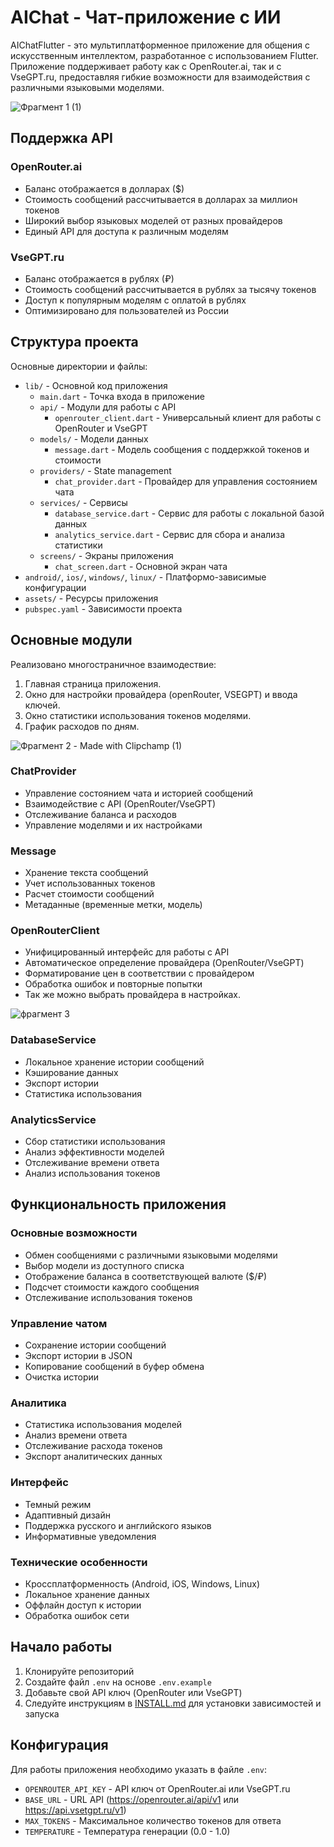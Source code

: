 # AIChat - Чат-приложение с ИИ

AIChatFlutter - это мультиплатформенное приложение для общения с искусственным интеллектом, разработанное с использованием Flutter. Приложение поддерживает работу как с OpenRouter.ai, так и с VseGPT.ru, предоставляя гибкие возможности для взаимодействия с различными языковыми моделями.

![Фрагмент 1 (1)](https://github.com/user-attachments/assets/786bdda7-32cd-474e-9f69-431d7d8e061e)


## Поддержка API

### OpenRouter.ai
- Баланс отображается в долларах ($)
- Стоимость сообщений рассчитывается в долларах за миллион токенов
- Широкий выбор языковых моделей от разных провайдеров
- Единый API для доступа к различным моделям

### VseGPT.ru
- Баланс отображается в рублях (₽)
- Стоимость сообщений рассчитывается в рублях за тысячу токенов
- Доступ к популярным моделям с оплатой в рублях
- Оптимизировано для пользователей из России

## Структура проекта

Основные директории и файлы:

- `lib/` - Основной код приложения
  - `main.dart` - Точка входа в приложение
  - `api/` - Модули для работы с API
    - `openrouter_client.dart` - Универсальный клиент для работы с OpenRouter и VseGPT
  - `models/` - Модели данных
    - `message.dart` - Модель сообщения с поддержкой токенов и стоимости
  - `providers/` - State management
    - `chat_provider.dart` - Провайдер для управления состоянием чата
  - `services/` - Сервисы
    - `database_service.dart` - Сервис для работы с локальной базой данных
    - `analytics_service.dart` - Сервис для сбора и анализа статистики
  - `screens/` - Экраны приложения
    - `chat_screen.dart` - Основной экран чата
- `android/`, `ios/`, `windows/`, `linux/` - Платформо-зависимые конфигурации
- `assets/` - Ресурсы приложения
- `pubspec.yaml` - Зависимости проекта

## Основные модули

Реализовано многостраничное взаимодествие:
1) Главная страница приложения.
2) Окно для настройки провайдера (openRouter, VSEGPT) и ввода ключей.
3) Окно статистики использования токенов моделями.
4) График расходов по дням.

![Фрагмент 2 - Made with Clipchamp (1)](https://github.com/user-attachments/assets/5b7841fb-c96c-4785-8683-422f851ded4d)

### ChatProvider
- Управление состоянием чата и историей сообщений
- Взаимодействие с API (OpenRouter/VseGPT)
- Отслеживание баланса и расходов
- Управление моделями и их настройками

### Message
- Хранение текста сообщений
- Учет использованных токенов
- Расчет стоимости сообщений
- Метаданные (временные метки, модель)

### OpenRouterClient
- Унифицированный интерфейс для работы с API
- Автоматическое определение провайдера (OpenRouter/VseGPT)
- Форматирование цен в соответствии с провайдером
- Обработка ошибок и повторные попытки
- Так же можно выбрать провайдера в настройках.

![фрагмент 3](https://github.com/user-attachments/assets/31096e0d-16bb-4850-bba6-604e4672f658)

### DatabaseService
- Локальное хранение истории сообщений
- Кэширование данных
- Экспорт истории
- Статистика использования

### AnalyticsService
- Сбор статистики использования
- Анализ эффективности моделей
- Отслеживание времени ответа
- Анализ использования токенов

## Функциональность приложения

### Основные возможности
- Обмен сообщениями с различными языковыми моделями
- Выбор модели из доступного списка
- Отображение баланса в соответствующей валюте ($/₽)
- Подсчет стоимости каждого сообщения
- Отслеживание использования токенов

### Управление чатом
- Сохранение истории сообщений
- Экспорт истории в JSON
- Копирование сообщений в буфер обмена
- Очистка истории

### Аналитика
- Статистика использования моделей
- Анализ времени ответа
- Отслеживание расхода токенов
- Экспорт аналитических данных

### Интерфейс
- Темный режим
- Адаптивный дизайн
- Поддержка русского и английского языков
- Информативные уведомления

### Технические особенности
- Кроссплатформенность (Android, iOS, Windows, Linux)
- Локальное хранение данных
- Оффлайн доступ к истории
- Обработка ошибок сети

## Начало работы

1. Клонируйте репозиторий
2. Создайте файл `.env` на основе `.env.example`
3. Добавьте свой API ключ (OpenRouter или VseGPT)
4. Следуйте инструкциям в [INSTALL.md](INSTALL.md) для установки зависимостей и запуска

## Конфигурация

Для работы приложения необходимо указать в файле `.env`:
- `OPENROUTER_API_KEY` - API ключ от OpenRouter.ai или VseGPT.ru
- `BASE_URL` - URL API (https://openrouter.ai/api/v1 или https://api.vsetgpt.ru/v1)
- `MAX_TOKENS` - Максимальное количество токенов для ответа
- `TEMPERATURE` - Температура генерации (0.0 - 1.0)
